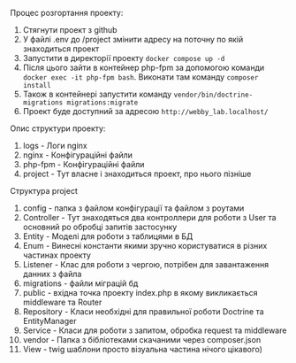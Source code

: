 Процес розгортання проекту:
  1. Стягнути проект з github
  2. У файлі .env до /project змінити адресу на поточну по якій знаходиться проект
  3. Запустити в директорії проекту `docker compose up -d`
  4. Після цього зайти в контейнер php-fpm за допомогою команди `docker exec -it php-fpm bash`. Виконати там команду `composer install`
  5. Також в контейнері запустити команду `vendor/bin/doctrine-migrations migrations:migrate`
  6. Проект буде доступний за адресою `http://webby_lab.localhost/`

Опис структури проекту:
  1. logs - Логи nginx
  2. nginx - Конфігураційні файли
  3. php-fpm - Конфігураційні файли
  4. project - Тут власне і знаходиться проект, про нього пізніше

Структура project
  1. config - папка з файлом конфігурації та файлом з роутами
  2. Controller - Тут знаходяться два контроллери для роботи з User та основний ро обробці запитів застосунку
  3. Entity - Моделі для роботи з таблицями в БД
  4. Enum - Винесні константи якими зручно користуватися в різних частинах проекту
  5. Listener - Клас для роботи з чергою, потрібен для завантаження данних з файла
  6. migrations - файли міграцій бд
  7. public - вхідна точка проекту index.php в якому викликається middleware та Router
  8. Repository - Класи необхідні для правильної роботи Doctrine та EntityManager
  9. Service - Класи для роботи з запитом, обробка request та middleware
  10. vendor - Папка з бібліотеками скачаними черeз composer.json
  11. View - twig шаблони просто візуальна частина нічого цікавого)
